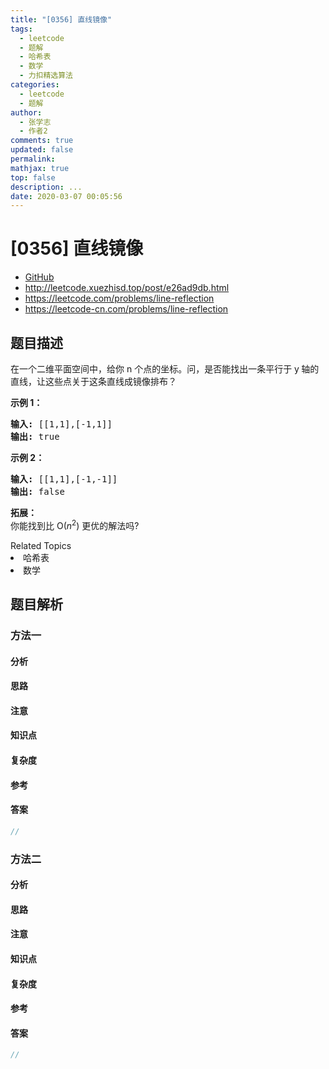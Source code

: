 ```yaml
---
title: "[0356] 直线镜像"
tags:
  - leetcode
  - 题解
  - 哈希表
  - 数学
  - 力扣精选算法
categories:
  - leetcode
  - 题解
author:
  - 张学志
  - 作者2
comments: true
updated: false
permalink:
mathjax: true
top: false
description: ...
date: 2020-03-07 00:05:56
---
```



# [0356] 直线镜像
* [GitHub](https://github.com/algoboy101/LeetCodeCrowdsource/tree/master/_posts/QA/%5B0356%5D%20%E7%9B%B4%E7%BA%BF%E9%95%9C%E5%83%8F.md)
* http://leetcode.xuezhisd.top/post/e26ad9db.html
* https://leetcode.com/problems/line-reflection
* https://leetcode-cn.com/problems/line-reflection


## 题目描述

<p>在一个二维平面空间中，给你 n&nbsp;个点的坐标。问，是否能找出一条平行于 y<strong>&nbsp;</strong>轴的直线，让这些点关于这条直线成镜像排布？</p>

<p><strong>示例 1：</strong></p>

<pre><strong>输入: </strong>[[1,1],[-1,1]]
<strong>输出: </strong>true
</pre>

<p><strong>示例 2：</strong></p>

<pre><strong>输入: </strong>[[1,1],[-1,-1]]
<strong>输出: </strong>false</pre>

<p><strong>拓展：</strong><br>
你能找到比 O(<em>n</em><sup>2</sup>) 更优的解法吗?</p>
<div><div>Related Topics</div><div><li>哈希表</li><li>数学</li></div></div>


## 题目解析


### 方法一

#### 分析

#### 思路

#### 注意

#### 知识点

#### 复杂度

#### 参考

#### 答案

```cpp
//
```


### 方法二

#### 分析

#### 思路

#### 注意

#### 知识点

#### 复杂度

#### 参考

#### 答案

```cpp
//
```


